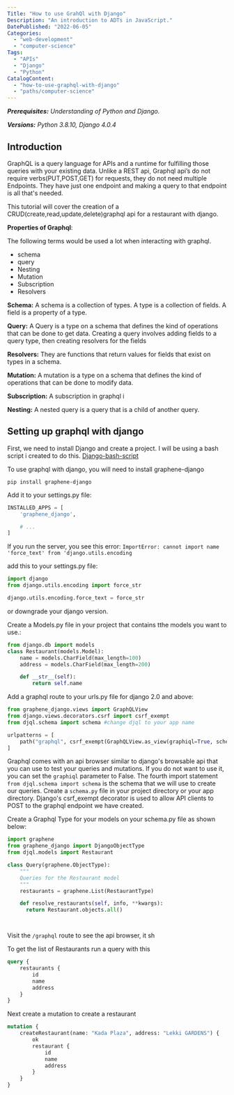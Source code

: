 ```yaml
---
Title: "How to use GrahQl with Django"
Description: "An introduction to ADTs in JavaScript."
DatePublished: "2022-06-05"
Categories:
  - "web-development"
  - "computer-science"
Tags:
  - "APIs"
  - "Django"
  - "Python"
CatalogContent:
  - "how-to-use-graphql-with-django"
  - "paths/computer-science"
---
```

_**Prerequisites:** Understanding of Python and Django._

_**Versions:** Python 3.8.10, Django 4.0.4_

## Introduction
GraphQL is a query language for APIs and a runtime for fulfilling those queries with your existing data. Unlike a REST api, Graphql api’s do not require verbs(PUT,POST,GET) for requests, they do not need multiple Endpoints. They have just one endpoint and making a query to that endpoint is all that's needed. 

This tutorial will cover the creation of a CRUD(create,read,update,delete)graphql api for a restaurant with django.

 **Properties of Graphql**:

The following terms would be used a lot when interacting with graphql.
- schema
- query
- Nesting
- Mutation
- Subscription
- Resolvers

**Schema:** 
A schema is a collection of types. A type is a collection of fields. A field is a property of a type.

**Query:**
A Query is a type on a schema that defines the kind of operations that can be done to get data.
Creating a query involves adding fields to a query type, then creating resolvers for the fields

**Resolvers:**
They are functions that return values for fields that exist on types in a schema. 

**Mutation:**
A mutation is a type on a schema that defines the kind of operations that can be done to modify data.

**Subscription:**
A subscription in graphql i

**Nesting:**
A nested query is a query that is a child of another query.

## Setting up graphql with django
First, we need to install Django and create a project. I will be using a bash script i created to do this.
[Django-bash-script](https://github.com/Smyja/Django-bash)

To use graphql with django, you will need to install graphene-django

```pip install graphene-django```

Add it to your settings.py file:
```python
INSTALLED_APPS = [
    'graphene_django',

    # ...
]
```
If you run the server, you see this error:
```ImportError: cannot import name 'force_text' from 'django.utils.encoding```

add this to your settings.py file:

```python
import django
from django.utils.encoding import force_str

django.utils.encoding.force_text = force_str

```
or downgrade your django version.

Create a Models.py file in your project that contains tthe models you want to use.:
```python
from django.db import models
class Restaurant(models.Model):
    name = models.CharField(max_length=100)
    address = models.CharField(max_length=200)

    def __str__(self):
        return self.name
```


Add a graphql route to your urls.py file for django 2.0 and above:

```python
from graphene_django.views import GraphQLView
from django.views.decorators.csrf import csrf_exempt
from djql.schema import schema #change djql to your app name

urlpatterns = [
    path("graphql", csrf_exempt(GraphQLView.as_view(graphiql=True, schema=schema))),
]
```

Graphql comes with an api browser similar to django's browsable api that you can use to test your queries and mutations. If you do not want to use it, you can set the `graphiql` parameter to False.
The fourth import statement ```from djql.schema import schema``` is the schema that we will use to create our queries. Create a `schema.py` file in your project directory or your app directory.
Django's csrf_exempt decorator is used to allow API clients to POST to the graphql endpoint we have created.

Create a Graphql Type for your models on your schema.py file as shown below:
```python
import graphene
from graphene_django import DjangoObjectType
from djql.models import Restaurant

class Query(graphene.ObjectType):
    """
    Queries for the Restaurant model
    """
    restaurants = graphene.List(RestaurantType)

    def resolve_restaurants(self, info, **kwargs):
      return Restaurant.objects.all()




```
Visit the `/graphql` route to see the api browser, it sh

To get the list of Restaurants run a query with this
```graphql
query {
    restaurants {
        id
        name
        address
    }
}

```

Next create a mutation to create a restaurant

```graphql
mutation {
    createRestaurant(name: "Kada Plaza", address: "Lekki GARDENS") {
        ok
        restaurant {
            id
            name
            address
        }
    }
}
```

